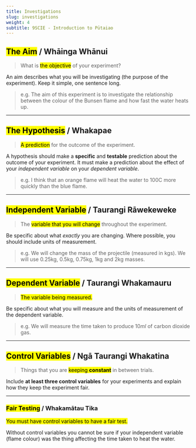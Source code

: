 ```yaml
---
title: Investigations
slug: investigations
weight: 4
subtitle: 9SCIE - Introduction to Pūtaiao
---
```


## <mark>The Aim</mark> / Whāinga Whānui

> What is <mark>the objective</mark> of your experiment?

An aim describes what you will be investigating (the purpose of the experiment). Keep it simple, one sentence long.

> e.g. The aim of this experiment is to investigate the relationship between the colour of the Bunsen flame and how fast the water heats up.

---

## <mark>The Hypothesis</mark> / Whakapae

> <mark>A prediction</mark> for the outcome of the experiment.

A hypothesis should make a __specific__ and __testable__ prediction about the outcome of your experiment. It must make a prediction about the effect of your _independent variable_ on your _dependent variable_.

> e.g. I think that an orange flame will heat the water to 100C more quickly than the blue flame.
    
---

## <mark>Independent Variable</mark> / Taurangi Rāwekeweke

> The <mark>variable that you will change</mark> throughout the experiment.

Be specific about what _exactly_ you are changing. Where possible, you should include units of measurement.

> e.g. We will change the mass of the projectile (measured in kgs). We will use 0.25kg, 0.5kg, 0.75kg, 1kg and 2kg masses.

---

## <mark>Dependent Variable</mark> / Taurangi Whakamauru

> <mark>The variable being measured.</mark>

Be specific about what you will measure and the units of measurement of the dependent variable.

> e.g. We will measure the time taken to produce $10ml$ of carbon dioxide gas.

---

## <mark>Control Variables</mark> / Ngā Taurangi Whakatina

> Things that you are <mark>keeping __constant__</mark> in between trials.

Include __at least three control variables__ for your experiments and explain how they keep the experiment fair.

---

### <mark>Fair Testing</mark> / Whakamātau Tika

<mark>You must have control variables to have a fair test.</mark>

Without control variables you cannot be sure if your independent variable (flame colour) was the thing affecting the time taken to heat the water.

